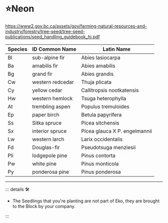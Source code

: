 # ⭐<labor>Neon</labor>

<https://www2.gov.bc.ca/assets/gov/farming-natural-resources-and-industry/forestry/tree-seed/tree-seed-publications/seed_handling_guidebook_hi.pdf>

|Species| ID Common Name |Latin Name|
|------ |----- | ----- |
|Bl| sub-alpine fir |Abies lasiocarpa|
|Ba| amabilis fir |Abies amabilis|
|Bg| grand fir |Abies grandis|
|Cw| western redcedar |Thuja plicata|
|Cy| yellow cedar |Callitropsis nootkatensis|
|Hw| western hemlock |Tsuga heterophylla|
|At| trembling aspen |Populus tremuloides|
|Ep| paper birch |Betula papyrifera|
|Ss| Sitka spruce |Picea sitchensis|
|Sx| interior spruce |Picea glauca X P. engelmannii|
|Lw| western larch |Larix occidentalis|
|Fd| Douglas-fir |Pseudotsuga menziesii|
|Pli| lodgepole pine  |Pinus contorta|
|Pw| white pine |Pinus monticola|
|Py| ponderosa pine |Pinus ponderosa|

---

<!-- =================================================== -->
<!-- =================================================== -->
<!-- =================================================== -->
<!-- =================================================== -->
<!-- =================================================== -->
::: details 🛠

- The Seedlings that you're planting are not part of Eko, they are brought to the Block by your company.

:::
